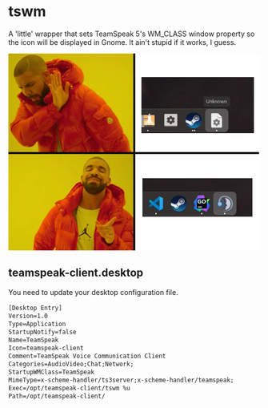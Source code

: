# tswm

A 'little' wrapper that sets TeamSpeak 5's WM_CLASS window property so the icon will be displayed in Gnome. It ain't stupid if it works, I guess.

![Drake](drake.webp)

## teamspeak-client.desktop

You need to update your desktop configuration file.

```
[Desktop Entry]
Version=1.0
Type=Application
StartupNotify=false
Name=TeamSpeak
Icon=teamspeak-client
Comment=TeamSpeak Voice Communication Client
Categories=AudioVideo;Chat;Network;
StartupWMClass=TeamSpeak
MimeType=x-scheme-handler/ts3server;x-scheme-handler/teamspeak;
Exec=/opt/teamspeak-client/tswm %u
Path=/opt/teamspeak-client/
```